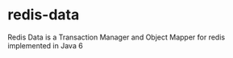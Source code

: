 redis-data
==========

Redis Data is a Transaction Manager and Object Mapper for redis implemented in Java 6
